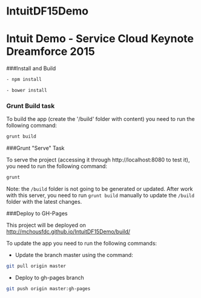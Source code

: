 # IntuitDF15Demo
Intuit Demo - Service Cloud Keynote Dreamforce 2015
====================

###Install and Build

```bash
- npm install
```
```bash
- bower install
```

### Grunt Build task

To build the app (create the '/build' folder with content) you need to run the following command:

```bash
grunt build
```

###Grunt "Serve" Task

To serve the project (accessing it through http://localhost:8080 to test it), you need to run the following command:
```bash
grunt
```

Note: the `/build` folder is not going to be generated or updated. After work with this server, you need to run `grunt build` manually to update the `/build` folder with the latest changes.

###Deploy to GH-Pages

This project will be deployed on http://mchousfdc.github.io/IntuitDF15Demo/build/

To update the app you need to run the following commands:
- Update the branch master using the command: 
```bash
git pull origin master
```
- Deploy to gh-pages branch
```bash
git push origin master:gh-pages
```
